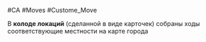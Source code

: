 #CA #Moves #Custome_Move 

В **колоде локаций** (сделанной в виде карточек) собраны ходы соответствующие местности на карте города